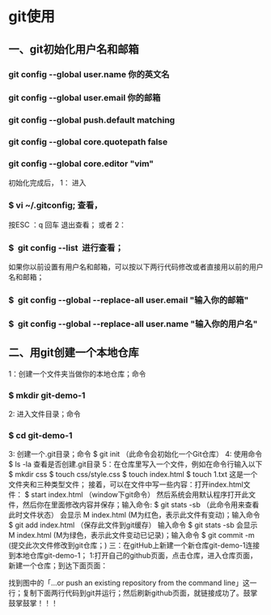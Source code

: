 # git使用
## 一、git初始化用户名和邮箱
### git config --global user.name 你的英文名
### git config --global user.email 你的邮箱
### git config --global push.default matching
### git config --global core.quotepath false
### git config --global core.editor "vim"
初始化完成后，
1： 进入
### $ vi ~/.gitconfig; 查看，
按ESC ：q 回车 退出查看；
或者
2：
### $  git config --list  进行查看；

如果你以前设置有用户名和邮箱，可以按以下两行代码修改或者直接用以前的用户名和邮箱；
### $  git config --global --replace-all user.email "输入你的邮箱" 
### $  git config --global --replace-all user.name "输入你的用户名"
## 二、用git创建一个本地仓库
1：创建一个文件夹当做你的本地仓库；命令
### $ mkdir git-demo-1
2: 进入文件目录；命令
### $ cd git-demo-1
3: 创建一个.git目录；命令
$ git init （此命令会初始化一个Git仓库）
4: 使用命令 $ ls -la 查看是否创建.git目录
5：在仓库里写入一个文件，例如在命令行输入以下
$ mkdir css
$ touch css/style.css
$ touch index.html
$ touch 1.txt
这是一个文件夹和三种类型文件；
接着，可以在文件中写一些内容：打开index.html文件： 
$ start index.html  （window下git命令）
然后系统会用默认程序打开此文件，然后你在里面修改内容并保存；输入命令:
 		$ git stats -sb （此命令用来查看此时文件状态）
会显示 M index.html (M为红色，表示此文件有变动)；输入命令 
$ git add index.html （保存此文件到git缓存）
输入命令 
$ git stats -sb 
会显示 M index.html (M为绿色，表示此文件变动已记录)；输入命令
 $ git commit -m  (提交此次文件修改到git仓库；) 
三：在gitHub上新建一个新仓库git-demo-1连接到本地仓库git-demo-1；
1:打开自己的github页面，点击仓库，进入仓库页面，新建一个仓库；到达下面页面：

找到图中的「…or push an existing repository from the command line」这一行；复制下面两行代码到git并运行；然后刷新github页面，就链接成功了。鼓掌鼓掌鼓掌！！！

